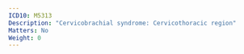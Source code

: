 ```yaml
---
ICD10: M5313
Description: "Cervicobrachial syndrome: Cervicothoracic region"
Matters: No
Weight: 0
---
```

